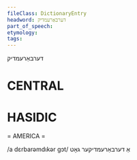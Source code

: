 ```yaml
---
fileClass: DictionaryEntry
headword: דערבאַרעמדיק
part_of_speech: 
etymology: 
tags: 
---
```

דערבאַרעמדיק

CENTRAL
========

HASIDIC
=======
= AMERICA = 

/a dɛrbarəmdɩkər gɔt/ אַ דערבאַרעמדיקער גאָט